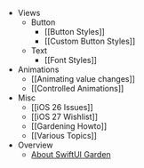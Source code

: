 - Views
	- Button
	    - [[Button Styles]]
	    - [[Custom Button Styles]]
  - Text
    - [[Font Styles]]
- Animations
	- [[Animating value changes]]
	- [[Controlled Animations]]
- Misc
	- [[iOS 26 Issues]]
	- [[iOS 27 Wishlist]]
	- [[Gardening Howto]]
	- [[Various Topics]]
- Overview
	- [About SwiftUI Garden](/)
